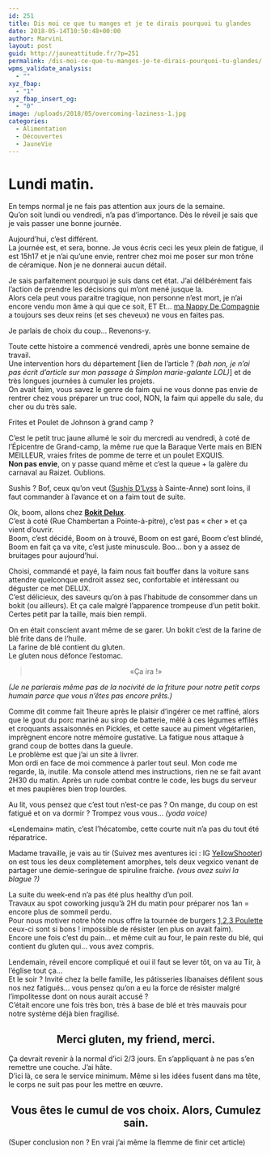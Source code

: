```yaml
---
id: 251
title: Dis moi ce que tu manges et je te dirais pourquoi tu glandes
date: 2018-05-14T10:50:48+00:00
author: MarvinL
layout: post
guid: http://jauneattitude.fr/?p=251
permalink: /dis-moi-ce-que-tu-manges-je-te-dirais-pourquoi-tu-glandes/
wpms_validate_analysis:
  - ""
xyz_fbap:
  - "1"
xyz_fbap_insert_og:
  - "0"
image: /uploads/2018/05/overcoming-laziness-1.jpg
categories:
  - Alimentation
  - Découvertes
  - JauneVie
---
```

<div class="current markeddown hide-on-edit js-card-desc js-show-with-desc" dir="auto">
  <h1>
    Lundi matin.
  </h1>
  
  <p>
    En temps normal je ne fais pas attention aux jours de la semaine.<br /> Qu&rsquo;on soit lundi ou vendredi, n&rsquo;a pas d&rsquo;importance. Dès le réveil je sais que je vais passer une bonne journée.
  </p>
  
  <p>
    Aujourd&rsquo;hui, c&rsquo;est différent.<br /> La journée est, et sera, bonne. Je vous écris ceci les yeux plein de fatigue, il est 15h17 et je n&rsquo;ai qu&rsquo;une envie, rentrer chez moi me poser sur mon trône de céramique. Non je ne donnerai aucun détail.
  </p>
  
  <p>
    Je sais parfaitement pourquoi je suis dans cet état. J&rsquo;ai délibérément fais l&rsquo;action de prendre les décisions qui m&rsquo;ont mené jusque la.<br /> Alors cela peut vous paraitre tragique, non personne n&rsquo;est mort, je n&rsquo;ai encore vendu mon âme à qui que ce soit, ET Et… <a href="https://jauneattitude.fr/yellove-is-beautiful/">ma Nappy De Compagnie </a>a toujours ses deux reins (et ses cheveux) ne vous en faites pas.
  </p>
  
  <p>
    Je parlais de choix du coup… Revenons-y.
  </p>
  
  <p>
    Toute cette histoire a commencé vendredi, après une bonne semaine de travail.<br /> Une intervention hors du département [lien de l&rsquo;article ?<em> (bah non, je n&rsquo;ai pas écrit d&rsquo;article sur mon passage à Simplon marie-galante LOL)</em>] et de très longues journées à cumuler les projets.<br /> On avait faim, vous savez le genre de faim qui ne vous donne pas envie de rentrer chez vous préparer un truc cool, NON, la faim qui appelle du sale, du cher ou du très sale.
  </p>
  
  <p>
    Frites et Poulet de Johnson à grand camp ?
  </p>
  
  <p>
    C&rsquo;est le petit truc jaune allumé le soir du mercredi au vendredi, à coté de l&rsquo;Épicentre de Grand-camp, la même rue que la Baraque Verte mais en BIEN MEILLEUR, vraies frites de pomme de terre et un poulet EXQUIS.<br /> <strong>Non pas envie</strong>, on y passe quand même et c&rsquo;est la queue + la galère du carnaval au Raizet. Oublions.
  </p>
  
  <p>
    Sushis ? Bof, ceux qu&rsquo;on veut (<a href="https://www.facebook.com/profile.php?id=1836709729948648&ref=br_rs">Sushis D&rsquo;Lyss</a> à Sainte-Anne) sont loins, il faut commander à l&rsquo;avance et on a faim tout de suite.
  </p>
  
  <p>
    Ok, boom, allons chez <a href="https://www.facebook.com/profile.php?id=1218436084924768&ref=br_rs"><strong>Bokit Delux</strong></a>.<br /> C&rsquo;est à coté (Rue Chambertan a Pointe-à-pitre), c&rsquo;est pas « cher » et ça vient d&rsquo;ouvrir.<br /> Boom, c&rsquo;est décidé, Boom on à trouvé, Boom on est garé, Boom c&rsquo;est blindé, Boom en fait ça va vite, c&rsquo;est juste minuscule. Boo… bon y a assez de bruitages pour aujourd&rsquo;hui.
  </p>
  
  <p>
    Choisi, commandé et payé, la faim nous fait bouffer dans la voiture sans attendre quelconque endroit assez sec, confortable et intéressant ou déguster ce met DELUX.<br /> C&rsquo;est délicieux, des saveurs qu&rsquo;on à pas l&rsquo;habitude de consommer dans un bokit (ou ailleurs). Et ça cale malgré l&rsquo;apparence trompeuse d&rsquo;un petit bokit. Certes petit par la taille, mais bien rempli.
  </p>
  
  <p>
    On en était conscient avant même de se garer. Un bokit c&rsquo;est de la farine de blé frite dans de l&rsquo;huile.<br /> La farine de blé contient du gluten.<br /> Le gluten nous défonce l&rsquo;estomac.
  </p>
  
  <blockquote>
    <p style="text-align: center;">
      «Ça ira !»
    </p>
  </blockquote>
  
  <p>
    <em>(Je ne parlerais même pas de la nocivité de la friture pour notre petit corps humain parce que vous n&rsquo;êtes pas encore prêts.)</em>
  </p>
  
  <p>
    Comme dit comme fait 1heure après le plaisir d&rsquo;ingérer ce met raffiné, alors que le gout du porc mariné au sirop de batterie, mêlé à ces légumes effilés et croquants assaisonnés en Pickles, et cette sauce au piment végétarien, imprègnent encore notre mémoire gustative. La fatigue nous attaque à grand coup de bottes dans la gueule.<br /> Le problème est que j&rsquo;ai un site à livrer.<br /> Mon ordi en face de moi commence à parler tout seul. Mon code me regarde, là, inutile. Ma console attend mes instructions, rien ne se fait avant 2H30 du matin. Après un rude combat contre le code, les bugs du serveur et mes paupières bien trop lourdes.
  </p>
  
  <p>
    Au lit, vous pensez que c&rsquo;est tout n&rsquo;est-ce pas ? On mange, du coup on est fatigué et on va dormir ? Trompez vous vous… <em>(yoda voice)</em>
  </p>
  
  <p>
    «Lendemain» matin, c&rsquo;est l’hécatombe, cette courte nuit n&rsquo;a pas du tout été réparatrice.
  </p>
  
  <p>
    Madame travaille, je vais au tir (Suivez mes aventures ici : IG <a href="https://instagram.com/yellowshotter">YellowShooter</a>) on est tous les deux complètement amorphes, tels deux vegxico venant de partager une demie-seringue de spiruline fraiche. <em>(vous avez suivi la blague ?)</em>
  </p>
  
  <p>
    La suite du week-end n&rsquo;a pas été plus healthy d&rsquo;un poil.<br /> Travaux au spot coworking jusqu’à 2H du matin pour préparer nos 1an = encore plus de sommeil perdu.<br /> Pour nous motiver notre hôte nous offre la tournée de burgers <a href="https://www.facebook.com/123poulette/?ref=br_rs">1,2,3 Poulette</a> ceux-ci sont si bons ! impossible de résister (en plus on avait faim).<br /> Encore une fois c&rsquo;est du pain… et même cuit au four, le pain reste du blé, qui contient du gluten qui… vous avez compris.
  </p>
  
  <p>
    Lendemain, réveil encore compliqué et oui il faut se lever tôt, on va au Tir, à l&rsquo;église tout ça…<br /> Et le soir ? Invité chez la belle famille, les pâtisseries libanaises défilent sous nos nez fatigués… vous pensez qu&rsquo;on a eu la force de résister malgré l&rsquo;impolitesse dont on nous aurait accusé ?<br /> C’était encore une fois très bon, très à base de blé et très mauvais pour notre système déjà bien fragilisé.
  </p>
  
  <h2 style="text-align: center;">
    Merci gluten, my friend, merci.
  </h2>
  
  <p>
    Ça devrait revenir à la normal d&rsquo;ici 2/3 jours. En s&rsquo;appliquant à ne pas s&rsquo;en remettre une couche. J&rsquo;ai hâte.<br /> D&rsquo;ici là, ce sera le service minimum. Même si les idées fusent dans ma tête, le corps ne suit pas pour les mettre en œuvre.
  </p>
  
  <h2 style="text-align: center;">
    Vous êtes le cumul de vos choix. Alors, Cumulez sain.
  </h2>
  
  <p>
    (Super conclusion non ? En vrai j&rsquo;ai même la flemme de finir cet article)
  </p>
</div>
